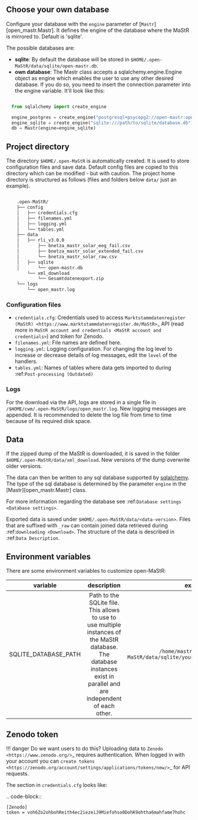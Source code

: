 ## Choose your own database


Configure your database with the `engine` parameter of [`Mastr`][open_mastr.Mastr].
It defines the engine of the database where the MaStR is mirrored to. Default is 'sqlite'.

The possible databases are:

* **sqlite**: By default the database will be stored in `$HOME/.open-MaStR/data/sqlite/open-mastr.db`.
* **own database**: The Mastr class accepts a sqlalchemy.engine.Engine object as engine which enables the user to
  use any other desired database.
  If you do so, you need to insert the connection parameter into the engine variable. It'll look like this:

```python

  from sqlalchemy import create_engine

  engine_postgres = create_engine("postgresql+psycopg2://open-mastr:open-mastr@localhost:55443/open-mastr")
  engine_sqlite = create_engine("sqlite:///path/to/sqlite/database.db")
  db = Mastr(engine=engine_sqlite)
```

## Project directory

The directory `$HOME/.open-MaStR` is automatically created. It is used to store configuration files and save data.
Default config files are copied to this directory which can be modified - but with caution.
The project home directory is structured as follows (files and folders below `data/` just an example).

```bash

    .open-MaStR/
    ├── config
    │   ├── credentials.cfg
    │   ├── filenames.yml
    │   ├── logging.yml
    │   └── tables.yml
    ├── data
    │   ├── rli_v3.0.0
    │       ├── bnetza_mastr_solar_eeg_fail.csv
    │       ├── bnetza_mastr_solar_extended_fail.csv
    │       └── bnetza_mastr_solar_raw.csv
    │   ├── sqlite
    │       └── open-mastr.db
        └── xml_download
            └── Gesamtdatenexport.zip
    └── logs
        └── open_mastr.log
```

### Configuration files

* `credentials.cfg`: Credentials used to access
  `Marktstammdatenregister (MaStR) <https://www.marktstammdatenregister.de/MaStR>`_ API (read more in
  `MaStR account and credentials <MaStR account and credentials>`) and token for Zenodo.
* `filenames.yml`: File names are defined here.
* `logging.yml`: Logging configuration. For changing the log level to increase or decrease details of log
  messages, edit the `level` of the handlers.
* `tables.yml`: Names of tables where data gets imported to during :ref:`Post-processing (Outdated)`


### Logs

For the download via the API, logs are stored in a single file in `/$HOME/cwm/.open-MaStR/logs/open_mastr.log`.
New logging messages are appended. It is recommended to delete the log file from time to time because of its required disk space.


## Data

If the zipped dump of the MaStR is downloaded, it is saved in the folder `$HOME/.open-MaStR/data/xml_download`. New versions
of the dump overwrite older versions. 

The data can then be written to any sql database supported by [sqlalchemy](https://docs.sqlalchemy.org/). The type of the sql database is determined by the parameter `engine` in the [Mastr][open_mastr.Mastr] class.

For more information regarding the database see :ref:`Database settings <Database settings>`.

Exported data is saved under `$HOME/.open-MaStR/data/<data-version>`.
Files that are suffixed with `_raw` can contain joined data retrieved during :ref:`downloading <Download>`.
The structure of the data is described in :ref:`Data Description`.


## Environment variables


There are some environment variables to customize open-MaStR:


| variable | description | example |
| :--------: | :--------: | :--------: |
| SQLITE_DATABASE_PATH |Path to the SQLite file. This allows to use to use multiple instances of the MaStR database. The database instances exist in parallel and are independent of each other. | `/home/mastr-rabbit/.open-MaStR/data/sqlite/your_custom_instance_name.db` |



## Zenodo token
!!! danger
    Do we want users to do this?
Uploading data to `Zenodo <https://www.zenodo.org/>`_ requires authentication. When logged in with your account you can
`create tokens <https://zenodo.org/account/settings/applications/tokens/new/>`_ for API requests.

The section in `credentials.cfg` looks like:

.. code-block::

    [Zenodo]
    token = voh6Zo2ohbohReith4ec2iezeiJ9Miefohso0DohK9ohtha6mahfame7hohc